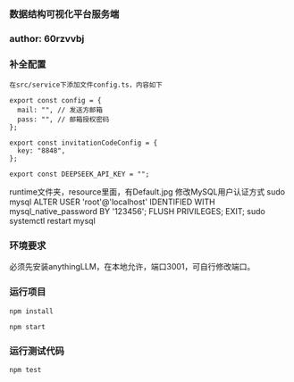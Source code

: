 ### 数据结构可视化平台服务端

### author: 60rzvvbj

### 补全配置

```shell
在src/service下添加文件config.ts，内容如下

export const config = {
  mail: "", // 发送方邮箱
  pass: "", // 邮箱授权密码
};

export const invitationCodeConfig = {
  key: "8848",
};

export const DEEPSEEK_API_KEY = "";

```
runtime文件夹，resource里面，有Default.jpg
修改MySQL用户认证方式
sudo mysql
ALTER USER 'root'@'localhost' IDENTIFIED WITH mysql_native_password BY '123456';
FLUSH PRIVILEGES;
EXIT;
sudo systemctl restart mysql

### 环境要求

必须先安装anythingLLM，在本地允许，端口3001，可自行修改端口。


### 运行项目

```shell
npm install

npm start
```

### 运行测试代码

```shell
npm test
```
